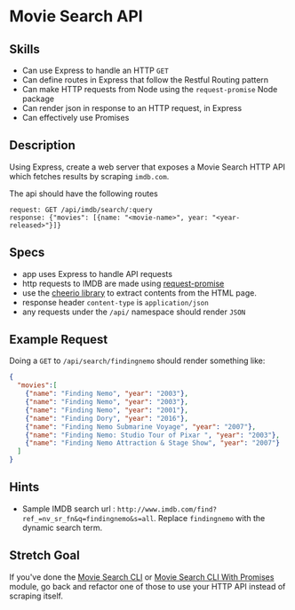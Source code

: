 # Movie Search API


## Skills

- Can use Express to handle an HTTP `GET`
- Can define routes in Express that follow the Restful Routing pattern
- Can make HTTP requests from Node using the `request-promise` Node package
- Can render json in response to an HTTP request, in Express
- Can effectively use Promises

## Description

Using Express, create a web server that exposes a Movie Search HTTP API which
fetches results by scraping `imdb.com`.

The api should have the following routes
```
request: GET /api/imdb/search/:query
response: {"movies": [{name: "<movie-name>", year: "<year-released>"}]}
```

## Specs

- app uses Express to handle API requests
- http requests to IMDB are made using [request-promise](https://github.com/request/request-promise)
- use the [cheerio library](https://github.com/cheeriojs/cheerio) to extract contents from the HTML page.
- response header `content-type` is `application/json`
- any requests under the `/api/` namespace should render `JSON`

## Example Request

Doing a `GET` to `/api/search/findingnemo` should render something like:

```json
{
  "movies":[
    {"name": "Finding Nemo", "year": "2003"},
    {"name": "Finding Nemo", "year": "2003"},
    {"name": "Finding Nemo", "year": "2001"},
    {"name": "Finding Dory", "year": "2016"},
    {"name": "Finding Nemo Submarine Voyage", "year": "2007"},
    {"name": "Finding Nemo: Studio Tour of Pixar ", "year": "2003"},
    {"name": "Finding Nemo Attraction & Stage Show", "year": "2007"}
  ]
}
```

## Hints

- Sample IMDB search url : `http://www.imdb.com/find?ref_=nv_sr_fn&q=findingnemo&s=all`. Replace `findingnemo` with the dynamic search term.

## Stretch Goal

If you've done the
[Movie Search CLI](../Movie-Search-CLI) or
[Movie Search CLI With Promises](../Movie-Search-CLI-With-Promises) module,
go back and refactor one of those to use your HTTP API instead of scraping
itself.
